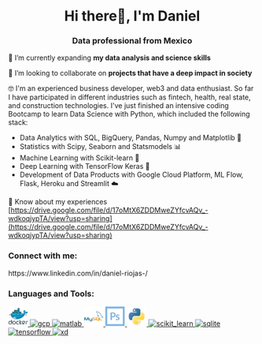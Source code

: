 <h1 align="center">Hi there👋, I'm Daniel</h1>
<h3 align="center">Data professional from Mexico</h3>

🔭 I’m currently expanding **my data analysis and science skills**

👯 I’m looking to collaborate on **projects that have a deep impact in society**

🤓 I'm an experienced business developer, web3 and data enthusiast. So far I have participated in different industries such as fintech, health, real       state, and construction technologies. I've just finished an intensive coding Bootcamp to learn Data Science with Python, which included the               following stack:

- Data Analytics with SQL, BigQuery, Pandas, Numpy and Matplotlib 🐼
- Statistics with Scipy, Seaborn and Statsmodels 📊
- Machine Learning with Scikit-learn 🤖
- Deep Learning with TensorFlow Keras 👾
- Development of Data Products with Google Cloud Platform, ML Flow, Flask, Heroku and Streamlit ☁️


📄 Know about my experiences [https://drive.google.com/file/d/17oMtX6ZDDMweZYfcvAQv_-wdkoqjypTA/view?usp=sharing](https://drive.google.com/file/d/17oMtX6ZDDMweZYfcvAQv_-wdkoqjypTA/view?usp=sharing)

<h3 align="left">Connect with me:</h3> https://www.linkedin.com/in/daniel-riojas-/
<p align="left">
</p>

<h3 align="left">Languages and Tools:</h3>
<p align="left"> <a href="https://www.docker.com/" target="_blank" rel="noreferrer"> <img src="https://raw.githubusercontent.com/devicons/devicon/master/icons/docker/docker-original-wordmark.svg" alt="docker" width="40" height="40"/> </a> <a href="https://cloud.google.com" target="_blank" rel="noreferrer"> <img src="https://www.vectorlogo.zone/logos/google_cloud/google_cloud-icon.svg" alt="gcp" width="40" height="40"/> </a> <a href="https://www.mathworks.com/" target="_blank" rel="noreferrer"> <img src="https://upload.wikimedia.org/wikipedia/commons/2/21/Matlab_Logo.png" alt="matlab" width="40" height="40"/> </a> <a href="https://www.mysql.com/" target="_blank" rel="noreferrer"> <img src="https://raw.githubusercontent.com/devicons/devicon/master/icons/mysql/mysql-original-wordmark.svg" alt="mysql" width="40" height="40"/> </a> <a href="https://www.photoshop.com/en" target="_blank" rel="noreferrer"> <img src="https://raw.githubusercontent.com/devicons/devicon/master/icons/photoshop/photoshop-line.svg" alt="photoshop" width="40" height="40"/> </a> <a href="https://www.python.org" target="_blank" rel="noreferrer"> <img src="https://raw.githubusercontent.com/devicons/devicon/master/icons/python/python-original.svg" alt="python" width="40" height="40"/> </a> <a href="https://scikit-learn.org/" target="_blank" rel="noreferrer"> <img src="https://upload.wikimedia.org/wikipedia/commons/0/05/Scikit_learn_logo_small.svg" alt="scikit_learn" width="40" height="40"/> </a> <a href="https://www.sqlite.org/" target="_blank" rel="noreferrer"> <img src="https://www.vectorlogo.zone/logos/sqlite/sqlite-icon.svg" alt="sqlite" width="40" height="40"/> </a> <a href="https://www.tensorflow.org" target="_blank" rel="noreferrer"> <img src="https://www.vectorlogo.zone/logos/tensorflow/tensorflow-icon.svg" alt="tensorflow" width="40" height="40"/> </a> <a href="https://www.adobe.com/products/xd.html" target="_blank" rel="noreferrer"> <img src="https://cdn.worldvectorlogo.com/logos/adobe-xd.svg" alt="xd" width="40" height="40"/> </a> </p>

